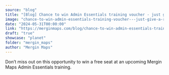 ```yaml
---
source: "blog"
title: "[Blog] Chance to win Admin Essentials training voucher - just give a review to enter"
image: "chance-to-win-admin-essentials-training-voucher---just-give-a-review-to-enter?utm_source=qgis"
date: "2024-05-31T00:00:00"
link: "https://merginmaps.com/blog/chance-to-win-admin-essentials-training-voucher---just-give-a-review-to-enter?utm_source=qgis"
draft: "true"
showcase: "planet"
folder: "mergin_maps"
author: "Mergin Maps"
---
```


Don’t miss out on this opportunity to win a free seat at an upcoming Mergin Maps Admin Essentials training.
